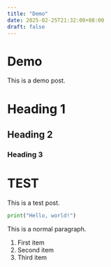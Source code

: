 ```yaml
---
title: "Demo"
date: 2025-02-25T21:32:00+08:00
draft: false
---
```


# Demo

This is a demo post.

# Heading 1

## Heading 2

### Heading 3

# TEST

This is a test post.

```python
print("Hello, world!")
```

This is a normal paragraph.

1. First item
2. Second item
3. Third item
